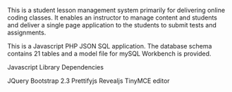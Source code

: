 This is a student lesson management system primarily for delivering online coding classes.    It enables an instructor to manage content and students and deliver a single page application to the students to submit tests and assignments.

This is a Javascript PHP JSON SQL application.    The database schema contains 21 tables and a model file for mySQL Workbench is provided.

Javascript Library Dependencies

JQuery
Bootstrap 2.3
Prettifyjs
Revealjs
TinyMCE editor